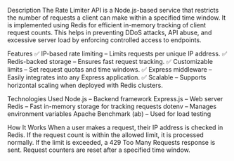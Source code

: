Description
The Rate Limiter API is a Node.js-based service that restricts the number of requests a client can make within a specified time window. It is implemented using Redis for efficient in-memory tracking of client request counts. This helps in preventing DDoS attacks, API abuse, and excessive server load by enforcing controlled access to endpoints.

Features
✅ IP-based rate limiting – Limits requests per unique IP address.
✅ Redis-backed storage – Ensures fast request tracking.
✅ Customizable limits – Set request quotas and time windows.
✅ Express middleware – Easily integrates into any Express application.
✅ Scalable – Supports horizontal scaling when deployed with Redis clusters.

Technologies Used
Node.js – Backend framework
Express.js – Web server
Redis – Fast in-memory storage for tracking requests
dotenv – Manages environment variables
Apache Benchmark (ab) – Used for load testing

How It Works
When a user makes a request, their IP address is checked in Redis.
If the request count is within the allowed limit, it is processed normally.
If the limit is exceeded, a 429 Too Many Requests response is sent.
Request counters are reset after a specified time window.
